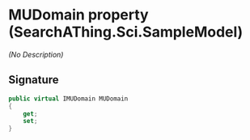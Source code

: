 # MUDomain property (SearchAThing.Sci.SampleModel)
_(No Description)_

## Signature
```csharp
public virtual IMUDomain MUDomain
{
    get;
    set;
}
```
